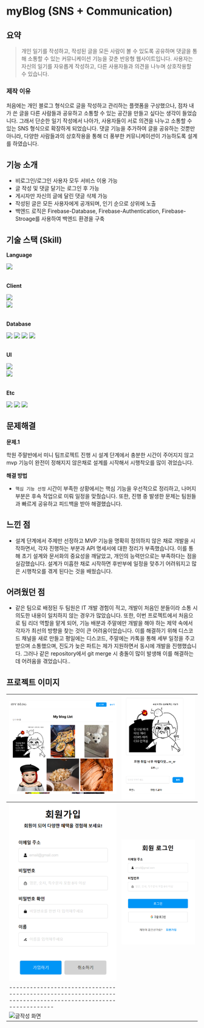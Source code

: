 # myBlog (SNS + Communication)

## 요약

> 개인 일기를 작성하고, 작성된 글을 모든 사람이 볼 수 있도록 공유하며 댓글을 통해 소통할 수 있는 커뮤니케이션 기능을 갖춘 반응형 웹사이트입니다. 사용자는 자신의 일기를 자유롭게 작성하고, 다른 사용자들과 의견을 나누며 상호작용할 수 있습니다.

### 제작 이유

처음에는 개인 블로그 형식으로 글을 작성하고 관리하는 플랫폼을 구상했으나, 점차 내가 쓴 글을 다른 사람들과 공유하고 소통할 수 있는 공간을 만들고 싶다는 생각이 들었습니다. 그래서 단순한 일기 작성에서 나아가, 사용자들이 서로 의견을 나누고 소통할 수 있는 SNS 형식으로 확장하게 되었습니다. 댓글 기능을 추가하여 글을 공유하는 것뿐만 아니라, 다양한 사람들과의 상호작용을 통해 더 풍부한 커뮤니케이션이 가능하도록 설계를 하였습니다.

## 기능 소개

- 비로그인/로그인 사용자 모두 서비스 이용 가능
- 글 작성 및 댓글 달기는 로그인 후 가능
- 게시자만 자신의 글에 달린 댓글 삭제 가능
- 작성된 글은 모든 사용자에게 공개되며, 인기 순으로 상위에 노출
- 백엔드 로직은 Firebase-Database, Firebase-Authentication, Firebase-Stroage를 사용하여 백엔드 환경을 구축

## 기술 스택 (Skill)

**Language**

<div>
  <img src="https://img.shields.io/badge/javascript-F7DF1E?style=for-the-badge&logo=javascript&logoColor=black">
  <br />
</div>
<br />

**Client**

<div>
  <img src="https://img.shields.io/badge/react-61DAFB?style=for-the-badge&logo=react&logoColor=black">
  <br />
  <img src="https://img.shields.io/badge/react router-CA4245?style=for-the-badge&logo=react-router&logoColor=white">
</div>
<br />

**Database**

<div>
  <img src="https://img.shields.io/badge/firebase-339933?style=for-the-badge&logo=firebase.js&logoColor=white">
  <img src="https://img.shields.io/badge/firebase-database-213s12?style=for-the-badge&logo=firebase-database&logoColor=white">
  <img src="https://img.shields.io/badge/firebase-authentication-sad442?style=for-the-badge&logo=firebase-authentication&logoColor=white">
  <img src="https://img.shields.io/badge/firebase-storage-ff22dd?style=for-the-badge&logo=firebase-storage&logoColor=white">
  <br />
</div>
<br />

**UI**

<div>
  <img src="https://img.shields.io/badge/sass-CC6699?style=for-the-badge&logo=sass&logoColor=white">
  <br />
  <img src="https://img.shields.io/badge/styled-components-DB7093?style=flat-square&logo=styled-components&logoColor=white">
</div>
<br />

**Etc**

<div>
  <img src="https://img.shields.io/badge/git-F05032?style=for-the-badge&logo=git&logoColor=white">
  <img src="https://img.shields.io/badge/github-181717?style=for-the-badge&logo=github&logoColor=white">
  <img src="https://img.shields.io/badge/netlify-4A154B?style=for-the-badge&logo=netlify&logoColor=black">
</div>

## 문제해결

**문제.1**

학원 주말반에서 미니 팀프로젝트 진행 시 설계 단계에서 충분한 시간이 주어지지 않고 mvp 기능이 완전이 정해지지 않은채로 설계를 시작해서 시행착오를 많이 겪었습니다.

**해결 방법**

- `핵심 기능 선정` 시간이 부족한 상황에서는 핵심 기능을 우선적으로 정리하고, 나머지 부분은 후속 작업으로 미뤄 일정을 맞췄습니다. 또한, 진행 중 발생한 문제는 팀원들과 빠르게 공유하고 피드백을 받아 해결했습니다.

## 느낀 점

- 설계 단계에서 주제만 선정하고 MVP 기능을 명확히 정의하지 않은 채로 개발을 시작하면서, 각자 진행하는 부분과 API 명세서에 대한 정리가 부족했습니다. 이를 통해 초기 설계와 문서화의 중요성을 깨달았고, 개인의 능력만으로는 부족하다는 점을 실감했습니다. 설계가 미흡한 채로 시작하면 후반부에 일정을 맞추기 어려워지고 많은 시행착오를 겪게 된다는 것을 배웠습니다.

## 어려웠던 점

- 같은 팀으로 배정된 두 팀원은 IT 개발 경험이 적고, 개발이 처음인 분들이라 소통 시 의도한 내용이 일치하지 않는 경우가 많았습니다. 또한, 이번 프로젝트에서 처음으로 팀 리더 역할을 맡게 되어, 기능 배분과 주말에만 개발을 해야 하는 제약 속에서 각자가 최선의 방향을 찾는 것이 큰 어려움이었습니다. 이를 해결하기 위해 디스코드 채널을 새로 만들고 평일에는 디스코드, 주말에는 카톡을 통해 세부 일정을 주고받으며 소통했으며, 진도가 늦은 파트는 제가 지원하면서 동시에 개발을 진행했습니다. 그러나 같은 repository에서 git merge 시 충돌이 많이 발생해 이를 해결하는 데 어려움을 겪었습니다..

## 프로젝트 이미지

| ![메인 화면](https://github.com/junesung1004/miniblog/blob/master/public/views/main.png)                   | ![포스트 화면](https://github.com/junesung1004/miniblog/blob/master/public/views/blog.png)  |
| ---------------------------------------------------------------------------------------------------------- | ------------------------------------------------------------------------------------------- |
| ![회원가입 화면](https://github.com/junesung1004/miniblog/blob/master/public/views/signup.png)             | ![로그인 화면](https://github.com/junesung1004/miniblog/blob/master/public/views/login.png) |
| ---------------------------------------------------------------------------------------------------------- |
| ![글작성 화면](https://github.com/junesung1004/superdak/blob/master/public/views/write.png)                |

